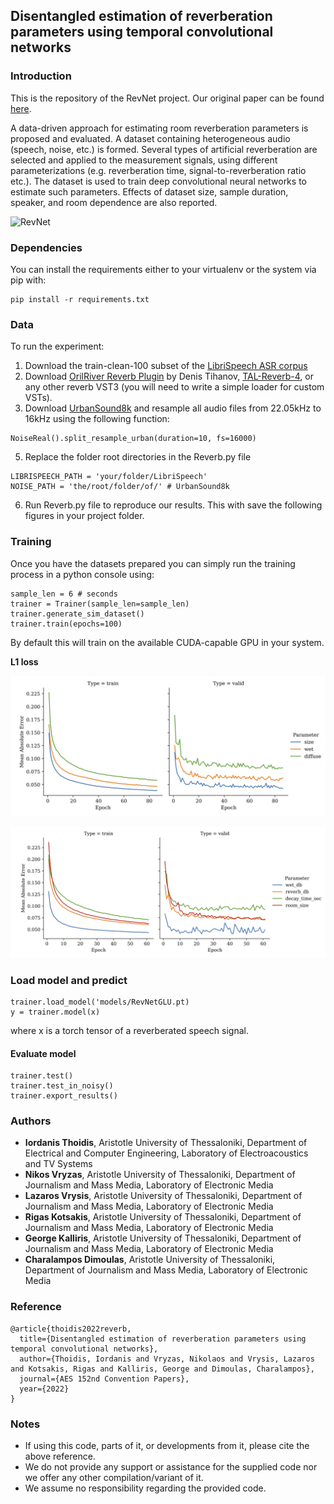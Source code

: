 ## Disentangled estimation of reverberation parameters using temporal convolutional networks


### Introduction

This is the repository of the RevNet project. Our original paper can be found [here](https://aes.org/link).

A data-driven approach for estimating room reverberation parameters is proposed and evaluated. A dataset containing heterogeneous audio (speech, noise, etc.) is formed. Several types of artificial reverberation are selected and applied to the measurement signals, using different parameterizations (e.g. reverberation time, signal-to-reverberation ratio etc.). The dataset is used to train deep convolutional neural networks to estimate such parameters. Effects of dataset size, sample duration, speaker, and room dependence are also reported. 

![RevNet](model.png)


### Dependencies

You can install the requirements either to your virtualenv or the system via pip with:

```
pip install -r requirements.txt
```

### Data
To run the experiment:

1. Download the train-clean-100 subset of the [LibriSpeech ASR corpus](https://www.openslr.org/12) 
2. Download [OrilRiver Reverb Plugin](https://www.kvraudio.com/product/orilriver-by-denis-tihanov) by Denis Tihanov, [TAL-Reverb-4](https://tal-software.com/products/tal-reverb-4), or any other reverb VST3 (you will need to write a simple loader for custom VSTs).
3. Download [UrbanSound8k](https://zenodo.org/record/1203745#.YiZg1C8Rpqs) and resample all audio files from 22.05kHz to 16kHz using the following function:
```
NoiseReal().split_resample_urban(duration=10, fs=16000)
```
5. Replace the folder root directories in the Reverb.py file
```
LIBRISPEECH_PATH = 'your/folder/LibriSpeech'
NOISE_PATH = 'the/root/folder/of/' # UrbanSound8k
```
6. Run Reverb.py file to reproduce our results. This with save the following figures in your project folder.


### Training

Once you have the datasets prepared you can simply run the training process in a python console using:

```
sample_len = 6 # seconds
trainer = Trainer(sample_len=sample_len)
trainer.generate_sim_dataset()
trainer.train(epochs=100)
```
By default this will train on the available CUDA-capable GPU in your system.

**L1 loss**

![Loss TAL-Reverb-4](https://github.com/ithoidis/Reverb-parameter-estimation-using-temporal-CNNs/blob/main/results_TAL-Reverb-4/plots/train_history_param_tal.png)

![Loss OrilRiver](https://github.com/ithoidis/Reverb-parameter-estimation-using-temporal-CNNs/blob/main/results_OrilRiver/plots/train_history_param_oril.png)

### Load model and predict
```
trainer.load_model('models/RevNetGLU.pt)
y = trainer.model(x)
```
where x is a torch tensor of a reverberated speech signal.

#### Evaluate model

```
trainer.test()
trainer.test_in_noisy()
trainer.export_results()
```

### Authors

* **Iordanis Thoidis**, Aristotle University of Thessaloniki, Department of Electrical and Computer Engineering, Laboratory of Electroacoustics and TV Systems
* **Nikos Vryzas**, Aristotle University of Thessaloniki, Department of Journalism and Mass Media, Laboratory of Electronic Media
* **Lazaros Vrysis**, Aristotle University of Thessaloniki, Department of Journalism and Mass Media, Laboratory of Electronic Media
* **Rigas Kotsakis**, Aristotle University of Thessaloniki, Department of Journalism and Mass Media, Laboratory of Electronic Media
* **George Kalliris**, Aristotle University of Thessaloniki, Department of Journalism and Mass Media, Laboratory of Electronic Media
* **Charalampos Dimoulas**, Aristotle University of Thessaloniki, Department of Journalism and Mass Media, Laboratory of Electronic Media
 
### Reference

```
@article{thoidis2022reverb,
  title={Disentangled estimation of reverberation parameters using temporal convolutional networks},
  author={Thoidis, Iordanis and Vryzas, Nikolaos and Vrysis, Lazaros and Kotsakis, Rigas and Kalliris, George and Dimoulas, Charalampos},
  journal={AES 152nd Convention Papers},
  year={2022}
}
```

### Notes

* If using this code, parts of it, or developments from it, please cite the above reference.
* We do not provide any support or assistance for the supplied code nor we offer any other compilation/variant of it.
* We assume no responsibility regarding the provided code.
